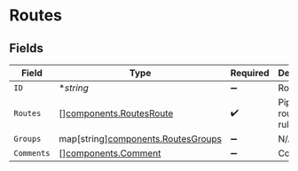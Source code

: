 # Routes


## Fields

| Field                                                                         | Type                                                                          | Required                                                                      | Description                                                                   |
| ----------------------------------------------------------------------------- | ----------------------------------------------------------------------------- | ----------------------------------------------------------------------------- | ----------------------------------------------------------------------------- |
| `ID`                                                                          | **string*                                                                     | :heavy_minus_sign:                                                            | Routes ID                                                                     |
| `Routes`                                                                      | [][components.RoutesRoute](../../models/components/routesroute.md)            | :heavy_check_mark:                                                            | Pipeline routing rules                                                        |
| `Groups`                                                                      | map[string][components.RoutesGroups](../../models/components/routesgroups.md) | :heavy_minus_sign:                                                            | N/A                                                                           |
| `Comments`                                                                    | [][components.Comment](../../models/components/comment.md)                    | :heavy_minus_sign:                                                            | Comments                                                                      |